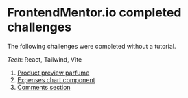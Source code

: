 # FrontendMentor.io completed challenges

The following challenges were completed without a tutorial.

_Tech_: React, Tailwind, Vite

1. <a href="https://fementor-product-preview-parfume.vercel.app/" target="_blank">Product preview parfume</a>
2. <a href="https://expenses-chart-component-beta-wine.vercel.app/" target="_blank">Expenses chart component</a>
3. <a href="https://comments-section-eight.vercel.app/" target="_blank">Comments section</a>
